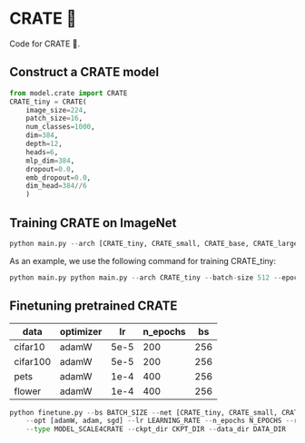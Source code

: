 # CRATE :takeout_box:
Code for CRATE :takeout_box:.

## Construct a CRATE model

```python
from model.crate import CRATE
CRATE_tiny = CRATE(
    image_size=224,
    patch_size=16,
    num_classes=1000,
    dim=384,
    depth=12,
    heads=6,
    mlp_dim=384,
    dropout=0.0,
    emb_dropout=0.0,
    dim_head=384//6
    )
```
## Training CRATE on ImageNet
```python
python main.py --arch [CRATE_tiny, CRATE_small, CRATE_base, CRATE_large, vit_tiny, vit_small] --batch-size BATCH_SIZE --epochs EPOCHS --optimizer Lion --lr LEARNING_RATE --weight-decay WEIGHT_DECAY --print-freq 25 --data DATA_DIR
```

As an example, we use the following command for training CRATE_tiny:
```python
python main.py python main.py --arch CRATE_tiny --batch-size 512 --epochs 200 --optimizer Lion --lr 0.0002 --weight-decay 0.04  --print-freq 25 --data DATA_DIR
```

## Finetuning pretrained CRATE

| data | optimizer | lr | n_epochs | bs |
| -------- | -------- | -------- | -------- | -------- |
| cifar10    | adamW   | 5e-5   | 200 | 256 |
| cifar100    | adamW   | 5e-5   | 200 | 256 |
| pets    | adamW   | 1e-4   | 400 | 256 |
| flower | adamW | 1e-4 | 400 | 256 |

```python
python finetune.py --bs BATCH_SIZE --net [CRATE_tiny, CRATE_small, CRATE_base, CRATE_large, vit_tiny, vit_small] 
    --opt [adamW, adam, sgd] --lr LEARNING_RATE --n_epochs N_EPOCHS --randomaug 1 --data [cifar10, cifar100, pets, flower] 
    --type MODEL_SCALE4CRATE --ckpt_dir CKPT_DIR --data_dir DATA_DIR
```